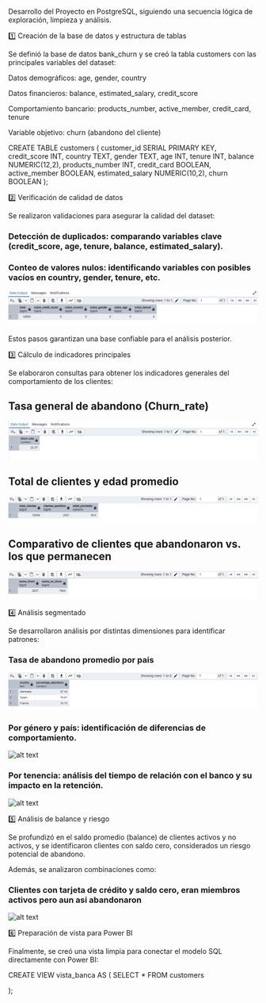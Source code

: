 Desarrollo del Proyecto en PostgreSQL, siguiendo una secuencia lógica de exploración, limpieza y análisis.

1️⃣ Creación de la base de datos y estructura de tablas

Se definió la base de datos bank_churn y se creó la tabla customers con las principales variables del dataset:

Datos demográficos: age, gender, country

Datos financieros: balance, estimated_salary, credit_score

Comportamiento bancario: products_number, active_member, credit_card, tenure

Variable objetivo: churn (abandono del cliente)

CREATE TABLE customers (
    customer_id SERIAL PRIMARY KEY,
    credit_score INT,
    country TEXT,
    gender TEXT,
    age INT,
    tenure INT,
    balance NUMERIC(12,2),
    products_number INT,
    credit_card BOOLEAN,
    active_member BOOLEAN,
    estimated_salary NUMERIC(10,2),
    churn BOOLEAN
);

2️⃣ Verificación de calidad de datos

Se realizaron validaciones para asegurar la calidad del dataset:

### Detección de duplicados: comparando variables clave (credit_score, age, tenure, balance, estimated_salary).



### Conteo de valores nulos: identificando variables con posibles vacíos en country, gender, tenure, etc.


![alt text](Capturas/valores_nulos.png)

Estos pasos garantizan una base confiable para el análisis posterior.

3️⃣ Cálculo de indicadores principales

Se elaboraron consultas para obtener los indicadores generales del comportamiento de los clientes:

## Tasa general de abandono (Churn_rate)

![Tasa de abandono general](./Capturas/tasa_abandono.png)



## Total de clientes y edad promedio

![alt text](Capturas/total_clientes_edad_promedio.png)


## Comparativo de clientes que abandonaron vs. los que permanecen

![alt text](Capturas/clientes_churn_no_churn.png)

4️⃣ Análisis segmentado

Se desarrollaron análisis por distintas dimensiones para identificar patrones:

### Tasa de abandono promedio por pais

![alt text](Capturas/abandono_por_pais.png)

### Por género y país: identificación de diferencias de comportamiento.

![alt text](image-6.png)

### Por tenencia: análisis del tiempo de relación con el banco y su impacto en la retención.

![alt text](image-7.png)


5️⃣ Análisis de balance y riesgo

Se profundizó en el saldo promedio (balance) de clientes activos y no activos, y se identificaron clientes con saldo cero, considerados un riesgo potencial de abandono.

Además, se analizaron combinaciones como:

### Clientes con tarjeta de crédito y saldo cero, eran miembros activos pero aun asi abandonaron 

![alt text](image-8.png)



6️⃣ Preparación de vista para Power BI

Finalmente, se creó una vista limpia para conectar el modelo SQL directamente con Power BI:

CREATE VIEW vista_banca AS (
    SELECT *
    FROM customers

);











